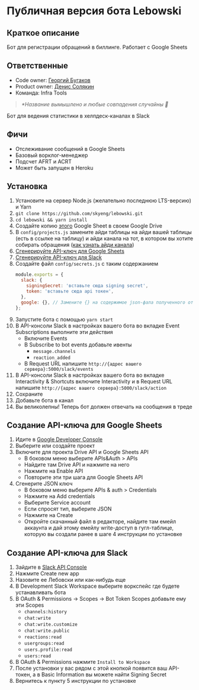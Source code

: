 # Публичная версия бота Lebowski

## Краткое описание
Бот для регистрации обращений в биллинге. Работает с Google Sheets

## Ответственные

- Code owner: [Георгий Бугаков](https://skyeng.slack.com/team/UFTB7F51B)
- Product owner: [Денис Солякин](https://skyeng.slack.com/team/U0159BKA5F1)
- Команда: Infra Tools


> _*Название вымышлено и любые совпадения случайны 🙂_

Бот для ведения статистики в хелпдеск-каналах в Slack

## Фичи
- Отслеживание сообщений в Google Sheets
- Базовый ворклог-менеджер
- Подсчет AFRT и ACRT
- Может быть запущен в Heroku

## Установка
1. Установите на сервер Node.js (желательно последнюю LTS-версию) и Yarn
2. `git clone https://github.com/skyeng/lebowski.git`
3. `cd lebowski && yarn install`
4. Создайте копию [этого](https://docs.google.com/spreadsheets/d/15NmxG28Bqi5dXiegEnXSUD7O0dWk4jHnW6oSRZ7wECg/edit?usp=sharing) Google Sheet в своем Google Drive
5. В `config/projects.js` замените айди таблицы на айди вашей таблицы (есть в ссылке на таблицу) и айди канала на тот, в котором вы хотите собирать обращения ([как узнать айди канала](https://stackoverflow.com/questions/40940327/what-is-the-simplest-way-to-find-a-slack-team-id-and-a-channel-id))
6. [Сгенерируйте API-ключ для Google Sheets](#создание-api-ключа-для-google-sheets)
7. [Сгенерируйте API-ключ для Slack](https://github.com/skyeng/lebowski#создание-api-ключа-для-slack)
8. Создайте файл `config/secrets.js` с таким содержанием
    ```js
    module.exports = {
      slack: {
        signingSecret: 'вставьте сюда signing secret',
        token: 'вставьте сюда api токен',
      },
      google: {}, // Замените {} на содержимое json-фала полученного от Google
    };
    ```
9. Запустите бота с помощью `yarn start`
10. В API-консоли Slack в настройках вашего бота во вкладке Event Subscriptions выполните эти действия
    - Включите Events
    - В Subscribe to bot events добавьте ивенты
        - `message.channels`
        - `reaction_added`
    - В Request URL напишите `http://{адрес вашего сервера}:5000/slack/events`
11. В API-консоли Slack в настройках вашего бота во вкладке Interactivity & Shortcuts включите Interactivity и в Request URL напишите `http://{адрес вашего сервера}:5000/slack/action`
12. Сохраните
13. Добавьте бота в канал
14. Вы великолепны! Теперь бот должен отвечать на сообщения в треде

## Создание API-ключа для Google Sheets
1. Идите в [Google Developer Console](https://console.developers.google.com/project)
2. Выберите или создайте проект
3. Включите для проекта Drive API и Google Sheets API
    - В боковом меню выберите APIs&Auth > APIs
    - Найдите там Drive API и нажмите на него
    - Нажмите на Enable API
    - Повторите эти три шага для Google Sheets API
4. Сгенерите JSON ключ
    - В боковом меню выберите APIs & auth > Credentials
    - Нажмите на Add credentials
    - Выберите Service account
    - Если спросят тип, выберите JSON
    - Нажмите на Create
    - Откройте скачанный файл в редакторе, найдите там емейл аккаунта и дай этому емейлу write-доступ в гугл-таблице, которую вы создали ранее в шаге 4 инструкции по установке


## Создание API-ключа для Slack
1. Зайдите в [Slack API Console](https://api.slack.com/apps)
2. Нажмите Create new app
3. Назовите ее Лебовски или как-нибудь еще
4. В Development Slack Workspace выберите воркспейс где будете устанавливать бота
5. В OAuth & Permissions -> Scopes -> Bot Token Scopes добавьте ему эти Scopes
    - `channels:history`
    - `chat:write`
    - `chat:write.customize`
    - `chat:write.public`
    - `reactions:read`
    - `usergroups:read`
    - `users.profile:read`
    - `users:read`
6. В OAuth & Permissions нажмите `Install to Workspace`
7. После установки у вас рядом с этой кнопкой появится ваш API-токен, а в Basic Information вы можете найти Signing Secret
8. Вернитесь к пункту 5 инструкции по установке